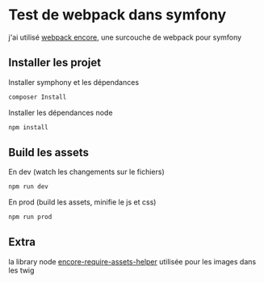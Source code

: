 Test de webpack dans symfony
========================

j'ai utilisé [webpack encore][1], une surcouche de webpack pour symfony


Installer les projet
--------------

Installer symphony et les dépendances
```bash
composer Install
```

Installer les dépendances node
```bash
npm install
```

Build les assets
--------------

En dev (watch les changements sur le fichiers)
```bash
npm run dev
```

En prod (build les assets, minifie le js et css)
```bash
npm run prod
```


Extra
--------------

la library node [encore-require-assets-helper][2] utilisée pour les images dans les twig

[1]:  http://symfony.com/doc/current/frontend.html
[2]:  https://github.com/skaryys/encore-require-assets-helper